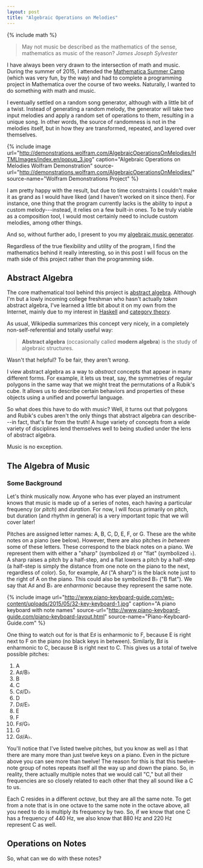 ```yaml
---
layout: post
title: "Algebraic Operations on Melodies"
---
```


{% include math %}

>May not music be described as the mathematics of the sense, mathematics as
>music of the reason?
><cite>James Joseph Sylvester</cite>

I have always been very drawn to the intersection of math and music. During the
summer of 2015, I attended the [Mathematica Summer Camp][msc] (which was very
fun, by the way) and had to complete a programming project in Mathematica over
the course of two weeks. Naturally, I wanted to do something with math and
music.

I eventually settled on a random song generator, although with a little bit of a
twist. Instead of generating a random melody, the generator will take two input
melodies and apply a random set of operations to them, resulting in a unique
song. In other words, the source of randomness is not in the melodies itself,
but in how they are transformed, repeated, and layered over themselves.

{% include image url="http://demonstrations.wolfram.com/AlgebraicOperationsOnMelodies/HTMLImages/index.en/popup_3.jpg"
                 caption="Algebraic Operations on Melodies Wolfram Demonstration"
                 source-url="http://demonstrations.wolfram.com/AlgebraicOperationsOnMelodies/"
                 source-name="Wolfram Demonstrations Project" %}

I am pretty happy with the result, but due to time constraints I couldn't make
it as grand as I would have liked (and I haven't worked on it since then). For
instance, one thing that the program currently lacks is the ability to input a
custom melody---instead, it relies on a few built-in ones. To be truly viable as
a composition tool, I would most certainly need to include custom melodies,
among other things.

And so, without further ado, I present to you my [algebraic music
generator][aoon].

Regardless of the true flexibility and utility of the program, I find the
mathematics behind it really interesting, so in this post I will focus on the
math side of this project rather than the programming side.

## Abstract Algebra

The core mathematical tool behind this project is [abstract algebra][algebra].
Although I'm but a lowly incoming college freshman who hasn't actually *taken*
abstract algebra, I've learned a little bit about it on my own from the
Internet, mainly due to my interest in [Haskell][haskell] and [category
theory][category].

As usual, Wikipedia summarizes this concept very nicely, in a completely
non-self-referential and totally useful way:

>**Abstract algebra** (occasionally called **modern algebra**) is the study of
>algebraic structures.

Wasn't that helpful? To be fair, they aren't *wrong*.

I view abstract algebra as a way to *abstract* concepts that appear in many
different forms. For example, it lets us treat, say, the symmetries of regular
polygons in the same way that we might treat the permutations of a Rubik's cube.
It allows us to describe certain behaviors and properties of these objects using
a unified and powerful language.

So what does this have to do with music? Well, it turns out that polygons and
Rubik's cubes aren't the only things that abstract algebra can describe---in
fact, that's far from the truth! A huge variety of concepts from a wide variety
of disciplines lend themselves well to being studied under the lens of abstract
algebra.

Music is no exception.

## The Algebra of Music

### Some Background

Let's think musically now. Anyone who has ever played an instrument knows that
music is made up of a series of notes, each having a particular frequency (or
*pitch*) and *duration*. For now, I will focus primarily on pitch, but duration
(and rhythm in general) is a very important topic that we will cover later!

Pitches are assigned letter names: A, B, C, D, E, F, or G. These are the white
notes on a piano (see below). However, there are also pitches *in between* some
of these letters. These correspond to the black notes on a piano. We represent
them with either a "sharp" (symbolized ♯) or "flat" (symbolized ♭). A sharp
raises a pitch by a half-step, and a flat lowers a pitch by a half-step (a
half-step is simply the distance from one note on the piano to the next,
regardless of color). So, for example, A♯ ("A sharp") is the black note just to
the right of A on the piano. This could also be symbolized B♭ ("B flat"). We say
that A♯ and B♭ are *enharmonic* because they represent the same note.

{% include image url="http://www.piano-keyboard-guide.com/wp-content/uploads/2015/05/32-key-keyboard-1.jpg"
                 caption="A piano keyboard with note names"
                 source-url="http://www.piano-keyboard-guide.com/piano-keyboard-layout.html"
                 source-name="Piano-Keyboard-Guide.com" %}

One thing to watch out for is that E♯ is enharmonic to F, because E is right
next to F on the piano (no black keys in between). Similarly, B♯ is enharmonic
to C, because B is right next to C. This gives us a total of twelve possible
pitches:

1. A
1. A♯/B♭
1. B
1. C
1. C♯/D♭
1. D
1. D♯/E♭
1. E
1. F
1. F♯/G♭
1. G
1. G♯/A♭.

You'll notice that I've listed twelve pitches, but you know as well as I that
there are many more than just twelve keys on a piano. Even in the picture above
you can see more than twelve! The reason for this is that this twelve-note
group of notes repeats itself all the way up and down the piano. So, in
reality, there actually multiple notes that we would call "C," but all their
frequencies are so closely related to each other that they all sound like a C
to us.

Each C resides in a different *octave*, but they are all the same note.
To get from a note that is in one octave to the same note in the octave above,
all you need to do is multiply its frequency by two. So, if we know that one C
has a frequency of 440 Hz, we also know that 880 Hz and 220 Hz represent C as
well.

## Operations on Notes

So, what can we do with these notes?

[msc]: https://education.wolfram.com/summer/camp/programs/mathematica/
[aoon]: http://demonstrations.wolfram.com/AlgebraicOperationsOnMelodies/
[algebra]: https://en.wikipedia.org/wiki/Abstract_algebra
[haskell]: https://www.haskell.org/
[category]: https://en.wikipedia.org/wiki/Category_theory
